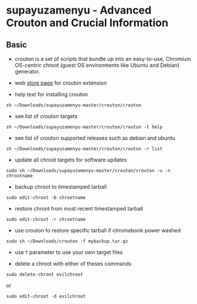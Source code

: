 # supayuzamenyu - Advanced Crouton and Crucial Information

## Basic

* crouton is a set of scripts that bundle up into an easy-to-use, Chromium OS-centric chroot (guest OS environments like Ubuntu and Debian) generator.

* web [store page](https://goo.gl/OVQOEt) for crouton extension

* help text for installing crouton
```
sh ~/Downloads/supayuzamenyu-master/crouton/crouton
```

* see list of crouton targets
```
sh ~/Downloads/supayuzamenyu-master/crouton/crouton -t help
```

* see list of crouton supported releases such as debian and ubuntu
```
sh ~/Downloads/supayuzamenyu-master/crouton/crouton -r list
```

* update all chroot targets for software updates
```
sudo sh ~/Downloads/supayuzamenyu-master/crouton/crouton -u -n chrootname
```

* backup chroot to timestamped tarball
```
sudo edit-chroot -b chrootname
```

* restore chroot from most recent timestamped tarball
```
sudo edit-chroot -r chrootname
```

* use crouton to restore specific tarball if chromebook power washed
```
sudo sh ~/Downloads/crouton -f mybackup.tar.gz
```

* use `T` parameter to use your own target files

* delete a chroot with either of theses commands
```
sudo delete-chroot evilchroot
```
or
```
sudo edit-chroot -d evilchroot
```

